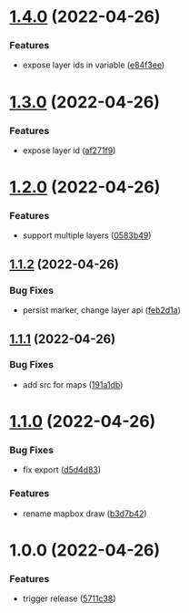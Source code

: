 # [1.4.0](https://github.com/flying-dice/mapbox-toolkit/compare/v1.3.0...v1.4.0) (2022-04-26)


### Features

* expose layer ids in variable ([e84f3ee](https://github.com/flying-dice/mapbox-toolkit/commit/e84f3eebd928bec6c10792ec57da6903ff4aa837))

# [1.3.0](https://github.com/flying-dice/mapbox-toolkit/compare/v1.2.0...v1.3.0) (2022-04-26)


### Features

* expose layer id ([af271f9](https://github.com/flying-dice/mapbox-toolkit/commit/af271f985732348552ec429091a2d9296e32f700))

# [1.2.0](https://github.com/flying-dice/mapbox-toolkit/compare/v1.1.2...v1.2.0) (2022-04-26)


### Features

* support multiple layers ([0583b49](https://github.com/flying-dice/mapbox-toolkit/commit/0583b49f0e0620c7aafc1db39dfe2542801fabf6))

## [1.1.2](https://github.com/flying-dice/mapbox-toolkit/compare/v1.1.1...v1.1.2) (2022-04-26)


### Bug Fixes

* persist marker, change layer api ([feb2d1a](https://github.com/flying-dice/mapbox-toolkit/commit/feb2d1aeb1078516e9da11a2454de9173ec0919c))

## [1.1.1](https://github.com/flying-dice/mapbox-toolkit/compare/v1.1.0...v1.1.1) (2022-04-26)


### Bug Fixes

* add src for maps ([191a1db](https://github.com/flying-dice/mapbox-toolkit/commit/191a1dba5003f751fef9643270ed064527d2e8bb))

# [1.1.0](https://github.com/flying-dice/mapbox-toolkit/compare/v1.0.0...v1.1.0) (2022-04-26)


### Bug Fixes

* fix export ([d5d4d83](https://github.com/flying-dice/mapbox-toolkit/commit/d5d4d830d882e2d4519a2a9d71f06b848ac333e9))


### Features

* rename mapbox draw ([b3d7b42](https://github.com/flying-dice/mapbox-toolkit/commit/b3d7b42c7c83bc2561f6201381f4ab9e67df776d))

# 1.0.0 (2022-04-26)


### Features

* trigger release ([5711c38](https://github.com/flying-dice/mapbox-toolkit/commit/5711c3828376f4fb4c9a9bced43a70eeb92b5e41))

